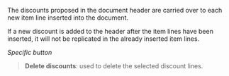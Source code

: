 The discounts proposed in the document header are carried over to each new item line inserted into the document.

If a new discount is added to the header after the item lines have been inserted, it will not be replicated in the already inserted item lines.

*Specific button*

> **Delete discounts**: used to delete the selected discount lines.